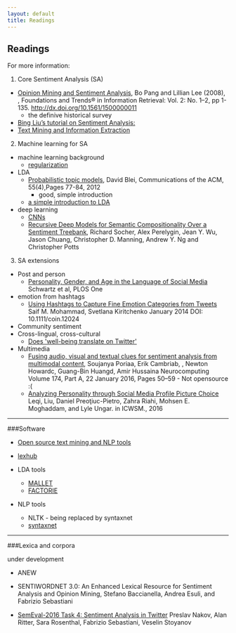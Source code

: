 ```yaml
---
layout: default
title: Readings
---
```

## Readings

For more information:

1. Core Sentiment Analysis (SA)
  - [Opinion Mining and Sentiment Analysis](http://www.cs.cornell.edu/home/llee/omsa/omsa.pdf), Bo Pang and Lillian Lee (2008), 
, Foundations and Trends® in Information Retrieval: Vol. 2: No. 1–2, pp 1-135. http://dx.doi.org/10.1561/1500000011 
     - the definive historical survey
  - [Bing Liu’s tutorial on Sentiment Analysis:](http://www.cs.uic.edu/~liub/FBS/Sentiment-Analysis-tutorial-AAAI-2011.pdf)
  - [Text Mining and Information Extraction](http://www.slideshare.net/Cloud/sa2-text-mining-from-user-generated-content)
2. Machine learning for SA
  - machine learning background
     - [regularization](https://www.youtube.com/watch?v=nmHNXsDPPFQ)
  - LDA
     - [Probabilistic topic models](https://www.cs.princeton.edu/~blei/papers/Blei2012.pdf), David Blei, Communications of the ACM, 55(4),Pages 77-84, 2012
         - good, simple introduction
     - [a simple introduction to LDA](http://tedunderwood.com/2012/04/07/topic-modeling-made-just-simple-enough/)
  - deep learning
     - [CNNs](http://deeplearning.net/tutorial/lenet.html)
     - [Recursive Deep Models for Semantic Compositionality Over a Sentiment Treebank](http://nlp.stanford.edu/~socherr/EMNLP2013_RNTN.pdf), Richard Socher, Alex Perelygin, Jean Y. Wu, Jason Chuang, Christopher D. Manning, Andrew Y. Ng and Christopher Potts

3. SA extensions
  - Post and person
     - [Personality, Gender, and Age in the Language of Social Media](journals.plos.org/plosone/article?id=10.1371/journal.pone.0073791) Schwartz et al, PLOS One
  - emotion from hashtags
     - [Using Hashtags to Capture Fine Emotion Categories from Tweets](saifmohammad.com/WebDocs/hashtags-MK.pdf)   Saif M. Mohammad, Svetlana Kiritchenko  January 2014 DOI: 10.1111/coin.12024
  - Community sentiment
  - Cross-lingual, cross-cultural
     - [Does 'well-being translate on Twitter'](http://wwbp.org/papers/EMNLP_2016_Does_well_being_translate_on_Twitter.pdf)
  - Multimedia
     - [Fusing audio, visual and textual clues for sentiment analysis from multimodal content](http://www.sciencedirect.com/science/article/pii/S0925231215011297), Soujanya Poriaa, Erik Cambriab, , Newton Howardc, Guang-Bin Huangd, Amir Hussaina Neurocomputing Volume 174, Part A, 22 January 2016, Pages 50–59 - Not opensource :(
     - [Analyzing Personality through Social Media Profile Picture Choice](http://sites.sas.upenn.edu/danielpr/files/persimages16icwsm.pdf) Leqi, Liu, Daniel Preoţiuc-Pietro, Zahra Riahi, Mohsen E. Moghaddam, and Lyle Ungar.  in ICWSM., 2016

------------------------------------------------------------------------
###Software

- [Open source text mining and NLP tools](https://alliance.seas.upenn.edu/~datamine/wiki/index.php?title=Text_Mining)
- [lexhub](http://lexhub.org)
- LDA tools
  - [MALLET](http://mallet.cs.umass.edu/topics.php)
  - [FACTORIE](http://factorie.cs.umass.edu/)

- NLP tools
  - NLTK - being replaced by syntaxnet
  - [syntaxnet](https://www.tensorflow.org/tutorials/syntaxnet/)

-------------------------------------------------------------------------
###Lexica and corpora

under development

- ANEW
- SENTIWORDNET 3.0: An Enhanced Lexical Resource for Sentiment Analysis and Opinion Mining, Stefano Baccianella, Andrea Esuli, and Fabrizio Sebastiani

- [SemEval-2016 Task 4: Sentiment Analysis in Twitter](http://anthology.aclweb.org/S/S16/S16-1001.pdf)
Preslav Nakov, Alan Ritter, Sara Rosenthal, Fabrizio Sebastiani, Veselin Stoyanov

